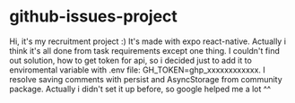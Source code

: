 # github-issues-project

Hi, it's my recruitment project :)
It's made with expo react-native.
Actually i think it's all done from task requirements except one thing.
I couldn't find out solution, how to get token for api, so i decided just to add it to enviromental variable with .env file: GH_TOKEN=ghp_xxxxxxxxxxxx.
I resolve saving comments with persist and AsyncStorage from community package. Actually i didn't set it up before, so google helped me a lot ^^